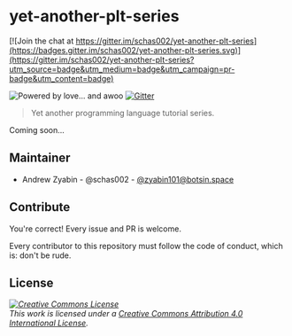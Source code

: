 # yet-another-plt-series

[![Join the chat at https://gitter.im/schas002/yet-another-plt-series](https://badges.gitter.im/schas002/yet-another-plt-series.svg)](https://gitter.im/schas002/yet-another-plt-series?utm_source=badge&utm_medium=badge&utm_campaign=pr-badge&utm_content=badge)

![Powered by love... and awoo](https://img.shields.io/badge/powered_by_love...-and_awoo-ff69b4.svg) [![Gitter](https://img.shields.io/gitter/room/schas002/yet-another-plt-series.svg)](https://gitter.im/schas002/yet-another-plt-series)

> Yet another programming language tutorial series.

Coming soon...

## Maintainer

- Andrew Zyabin - @schas002 - [@zyabin101@botsin.space](https://botsin.space/@zyabin101)

## Contribute

You're correct! Every issue and PR is welcome.

Every contributor to this repository must follow the code of conduct, which is: don't be rude.

## License

*<a rel="license" href="http://creativecommons.org/licenses/by/4.0/"><img alt="Creative Commons License" style="border-width: 0;" src="https://i.creativecommons.org/l/by/4.0/88x31.png" /></a><br />This work is licensed under a <a rel="license" href="http://creativecommons.org/licenses/by/4.0/">Creative Commons Attribution 4.0 International License</a>.*
